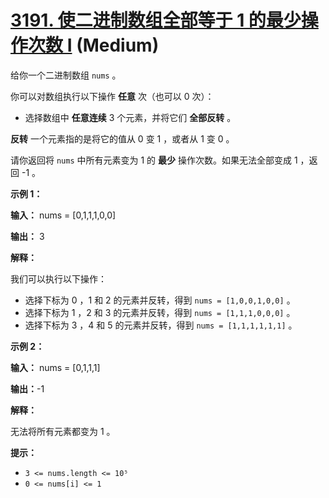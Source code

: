 # [3191. 使二进制数组全部等于 1 的最少操作次数 I][link] (Medium)

[link]: https://leetcode.cn/problems/minimum-operations-to-make-binary-array-elements-equal-to-one-i/

给你一个二进制数组 `nums` 。

你可以对数组执行以下操作 **任意** 次（也可以 0 次）：

- 选择数组中 **任意连续** 3 个元素，并将它们 **全部反转** 。

**反转** 一个元素指的是将它的值从 0 变 1 ，或者从 1 变 0 。

请你返回将 `nums` 中所有元素变为 1 的 **最少** 操作次数。如果无法全部变成 1 ，返回 -1 。

**示例 1：**

**输入：** nums = \[0,1,1,1,0,0\]

**输出：** 3

**解释：**

我们可以执行以下操作：

- 选择下标为 0 ，1 和 2 的元素并反转，得到 `nums = [1,0,0,1,0,0]` 。
- 选择下标为 1 ，2 和 3 的元素并反转，得到 `nums = [1,1,1,0,0,0]` 。
- 选择下标为 3 ，4 和 5 的元素并反转，得到 `nums = [1,1,1,1,1,1]` 。

**示例 2：**

**输入：** nums = \[0,1,1,1\]

**输出：**-1

**解释：**

无法将所有元素都变为 1 。

**提示：**

- `3 <= nums.length <= 10⁵`
- `0 <= nums[i] <= 1`
